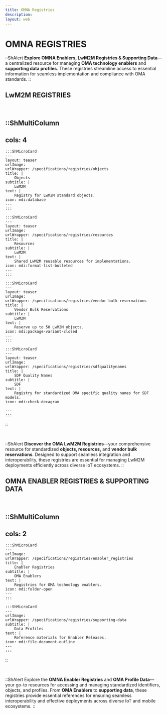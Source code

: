 ```yaml
---
title: OMNA Registries
description:
layout: web
---
```


# OMNA REGISTRIES


::ShAlert
**Explore OMNA Enablers, LwM2M Registries & Supporting Data**—a centralized resource for managing **OMA technology enablers** and **supporting data profiles**. These registries streamline access to essential information for seamless implementation and compliance with OMA standards.
::

## LwM2M REGISTRIES

</br>

::ShMultiColumn
---
cols: 4
---

    :::ShMicroCard
    ---
    layout: teaser
    urlImage: 
    urlWrapper: /specifications/registries/objects
    title: |
        Objects
    subtitle: |
        LwM2M
    text: |
        Registry for LwM2M standard objects.
    icon: mdi:database
    ---
    :::

    :::ShMicroCard
    ---
    layout: teaser
    urlImage: 
    urlWrapper: /specifications/registries/resources
    title: |
        Resources
    subtitle: |
        LwM2M
    text: |
        Shared LwM2M reusable resources for implementations.
    icon: mdi:format-list-bulleted
    ---
    :::

    :::ShMicroCard
    ---
    layout: teaser
    urlImage: 
    urlWrapper: /specifications/registries/vendor-bulk-reservations
    title: |
        Vendor Bulk Reservations
    subtitle: |
        LwM2M
    text: |
        Reserve up to 50 LwM2M objects.
    icon: mdi:package-variant-closed
    ---
    :::

    :::ShMicroCard
    ---
    layout: teaser
    urlImage: 
    urlWrapper: /specifications/registries/sdfqualitynames
    title: |
        SDF Quality Names
    subtitle: |
        SDF
    text: |
        Registry for standardized OMA specific quality names for SDF models.
    icon: mdi:check-decagram

    ---
    :::
::

</br>


::ShAlert
**Discover the OMA LwM2M Registries**—your comprehensive resource for standardized **objects, resources,** and **vendor bulk reservations**. Designed to support seamless integration and interoperability, these registries are essential for managing LwM2M deployments efficiently across diverse IoT ecosystems.
::

## OMNA ENABLER REGISTRIES & SUPPORTING DATA

</br>

::ShMultiColumn
---
cols: 2
---

    :::ShMicroCard
    ---
    urlImage: 
    urlWrapper: /specifications/registries/enabler_registries
    title: |
        Enabler Registries
    subtitle: |
        OMA Enablers
    text: |
        Registries for OMA technology enablers.
    icon: mdi:folder-open
    ---
    :::

    :::ShMicroCard
    ---
    urlImage: 
    urlWrapper: /specifications/registries/supporting-data
    subtitle: |
        Data Profiles
    text: |
        Reference materials for Enabler Releases.
    icon: mdi:file-document-outline
    ---
    :::    

::

</br>

::ShAlert
Explore the **OMNA Enabler Registries** and **OMA Profile Data**—your go-to resources for accessing and managing standardized identifiers, objects, and profiles. From **OMA Enablers** to **supporting data**, these registries provide essential references for ensuring seamless interoperability and effective deployments across diverse IoT and mobile ecosystems.
::